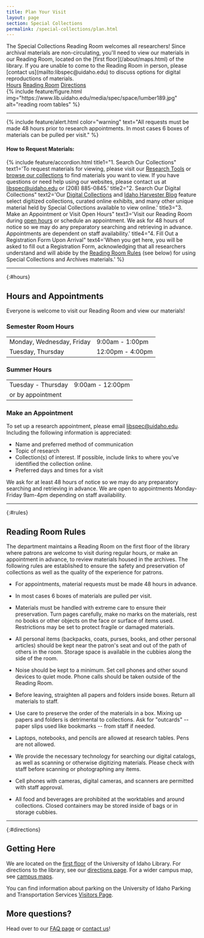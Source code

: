 ```yaml
---
title: Plan Your Visit
layout: page
section: Special Collections
permalink: /special-collections/plan.html
---
```


<div class="row">
<div class="col-md-6" markdown="1">
The Special Collections Reading Room welcomes all researchers! Since archival materials are non-circulating, you'll need to view our materials in our Reading Room, located on the [first floor](/about/maps.html) of the library. If you are unable to come to the Reading Room in person, please [contact us](mailto:libspec@uidaho.edu) to discuss options for digital reproductions of materials.
<div class="text-center">
  <a href="#hours" class="btn btn-outline-payette-blue m-1">Hours</a>
  <a href="#rules" class="btn btn-outline-payette-blue m-1">Reading Room</a>
  <a href="#directions" class="btn btn-outline-payette-blue m-1">Directions</a>
</div>
</div>
<div class="col-md-6">
{% include feature/figure.html img="https://www.lib.uidaho.edu/media/spec/space/lumber189.jpg" alt="reading room tables" %}
</div>
</div>

<hr>
{% include feature/alert.html color="warning" text="All requests must be made 48 hours prior to research appointments. In most cases 6 boxes of materials can be pulled per visit." %}

<div class="row justify-content-center my-4">
  <div class="col-md-8">
    <h4>How to Request Materials:</h4>
    {% include feature/accordion.html 
    title1="1. Search Our Collections" text1='To request materials for viewing, please visit our <a href="/special-collections/searchtools.html">Research Tools</a> or <a href="/special-collections/browse.html">browse our collections</a> to find materials you want to view. If you have questions or need help using our websites, please contact us at <a href="mailto:libspec@uidaho.edu">libspec@uidaho.edu</a> or (208) 885-0845.'
    title2="2. Search Our Digital Collections" text2='Our <a href="https://www.lib.uidaho.edu/digital/">Digital Collections</a> and <a href="https://harvester.lib.uidaho.edu/">Idaho Harvester Blog</a> feature select digitized collections, curated online exhibits, and many other unique material held by Special Collections available to view online.'
    title3="3. Make an Appointment or Visit Open Hours" text3='Visit our Reading Room during <a href="/special-collections/plan.html#hours">open hours</a> or schedule an appointment. We ask for 48 hours of notice so we may do any preparatory searching and retrieving in advance. Appointments are dependent on staff availability.'
    title4="4. Fill Out a Registration Form Upon Arrival" text4='When you get here, you will be asked to fill out a Registration Form, acknowledging that all researchers understand and will abide by the <a href="/special-collections/plan.html#rules">Reading Room Rules</a> (see below) for using Special Collections and Archives materials.' %}
  </div>
</div>

 ---

{:#hours}
## Hours and Appointments

Everyone is welcome to visit our Reading Room and view our materials!

<div class="card-deck my-4">
    <div class="card">
        <div class="card-body">
          <h3>Semester Room Hours</h3>
          <table class="table table-hover">
            <tbody>
              <tr>
                <td>Monday, Wednesday, Friday</td>
                <td>9:00am - 1:00pm</td>
              </tr>
              <tr>
                <td>Tuesday, Thursday</td>
                <td>12:00pm - 4:00pm</td>
              </tr>
            </tbody>
          </table>
          <h3>Summer Hours</h3>
          <table class="table table-hover">
          <tbody>
            <tr>
              <td>Tuesday - Thursday</td>
              <td>9:00am - 12:00pm</td>
            </tr>
            <tr>
              <td>or by appointment</td>
              <td></td>
            </tr>
            </tbody>
          </table>
        </div>
    </div>
    <div class="card">
        <div class="card-body">
          <h3>Make an Appointment</h3>
          <p>To set up a research appointment, please email <a href="mailto:libspec@uidaho.edu">libspec@uidaho.edu</a>. Including the following information is appreciated:</p>
          <ul>
          <li>Name and preferred method of communication</li>
          <li>Topic of research</li>
          <li>Collection(s) of interest. If possible, include links to where you’ve identified the collection online. </li>
          <li>Preferred days and times for a visit</li>
          </ul>
          <p>We ask for at least 48 hours of notice so we may do any preparatory searching and retrieving in advance. We are open to appointments Monday-Friday 9am-4pm depending on staff availability.</p>
        </div>
    </div>
</div>

---

{:#rules}
## Reading Room Rules

The department maintains a Reading Room on the first floor of the library where patrons are welcome to visit during regular hours, or make an appointment in advance, to review materials housed in the archives. The following rules are established to ensure the safety and preservation of collections as well as the quality of the experience for patrons.

- For appointments, material requests must be made 48 hours in advance.

- In most cases 6 boxes of materials are pulled per visit.

- Materials must be handled with extreme care to ensure their preservation. Turn pages carefully, make no marks on the materials, rest no books or other objects on the face or surface of items used. Restrictions may be set to protect fragile or damaged materials. 

- All personal items (backpacks, coats, purses, books, and other personal articles) should be kept near the patron's seat and out of the path of others in the room. Storage space is available in the cubbies along the side of the room. 

- Noise should be kept to a minimum. Set cell phones and other sound devices to quiet mode. Phone calls should be taken outside of the Reading Room.  

- Before leaving, straighten all papers and folders inside boxes. Return all materials to staff.  

- Use care to preserve the order of the materials in a box. Mixing up papers and folders is detrimental to collections. Ask for "outcards" -- paper slips used like bookmarks -- from staff if needed.  

- Laptops, notebooks, and pencils are allowed at research tables. Pens are not allowed. 

- We provide the necessary technology for searching our digital catalogs, as well as scanning or otherwise digitizing materials. Please check with staff before scanning or photographing any items. 

- Cell phones with cameras, digital cameras, and scanners are permitted with staff approval. 

- All food and beverages are prohibited at the worktables and around collections. Closed containers may be stored inside of bags or in storage cubbies.  

---

{:#directions}
## Getting Here

We are located on the [first floor](/about/maps.html) of the University of Idaho Library. 
For directions to the library, see our [directions page](/about/directions.html). 
For a wider campus map, see [campus maps](https://www.uidaho.edu/dfa/budget-and-planning/aes/campus-maps). 

You can find information about parking on the University of Idaho Parking and Transportation Services [Visitors Page](https://www.uidaho.edu/infrastructure/parking/visitors-community/visitors).

## More questions? 

Head over to our [FAQ page](/special-collections/faq.html) or [contact us](/special-collections/about.html)!
